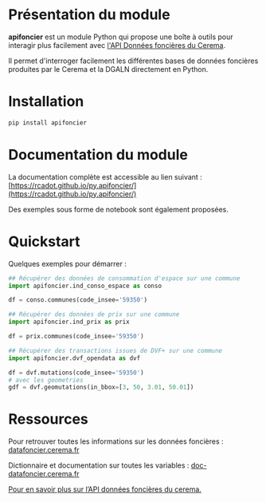 
# Présentation du module

**apifoncier** est un module Python qui propose 
une boîte à outils pour interagir plus facilement avec [l'API
Données foncières du Cerema](https://apidf-preprod.cerema.fr/).

Il permet d'interroger facilement les différentes bases de données 
foncières produites par le Cerema et la DGALN directement en Python. 

# Installation

``` python
pip install apifoncier
```

# Documentation du module

La documentation complète est accessible au lien suivant : [https://rcadot.github.io/py.apifoncier/](https://rcadot.github.io/py.apifoncier/)

Des exemples sous forme de notebook sont également proposées.

# Quickstart

Quelques exemples pour démarrer :

```python
## Récupérer des données de consommation d'espace sur une commune
import apifoncier.ind_conso_espace as conso

df = conso.communes(code_insee='59350')
```

```python
## Récupérer des données de prix sur une commune
import apifoncier.ind_prix as prix

df = prix.communes(code_insee='59350')
```


```python
## Récupérer des transactions issues de DVF+ sur une commune
import apifoncier.dvf_opendata as dvf

df = dvf.mutations(code_insee='59350')
# avec les geometries
gdf = dvf.geomutations(in_bbox=[3, 50, 3.01, 50.01])
```

# Ressources

Pour retrouver toutes les informations sur les données foncières :
[datafoncier.cerema.fr](datafoncier.cerema.fr)

Dictionnaire et documentation sur toutes les variables :
[doc-datafoncier.cerema.fr](doc-datafoncier.cerema.fr)

[Pour en savoir plus sur l’API données foncières du
cerema.](https://apidf-preprod.cerema.fr/swagger/)
